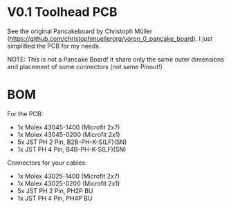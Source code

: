 # V0.1 Toolhead PCB

See the original Pancakeboard by Christoph Müller (https://github.com/christophmuellerorg/voron_0_pancake_board). I just simplified the PCB for my needs.

NOTE: This is not a Pancake Board! It share only the same outer dimensions and placement of some connectors (not same Pinout!)

# BOM

For the PCB:
- 1x Molex 43045-1400 (Microfit 2x7) 
- 1x Molex 43045-0200 (Microfit 2x1)
- 5x JST PH 2 Pin, B2B-PH-K-S(LF)(SN)
- 1x JST PH 4 Pin, B4B-PH-K-S(LF)(SN)

Connectors for your cables:
- 1x Molex 43025-1400 (Microfit 2x7)
- 1x Molex 43025-0200 (Microfit 2x1)
- 5x JST PH 2 Pin, PH2P BU
- 1x JST PH 4 Pin, PH4P BU

